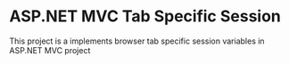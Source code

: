 # ASP.NET MVC Tab Specific Session
This project is a implements browser tab specific session variables in ASP.NET MVC project
